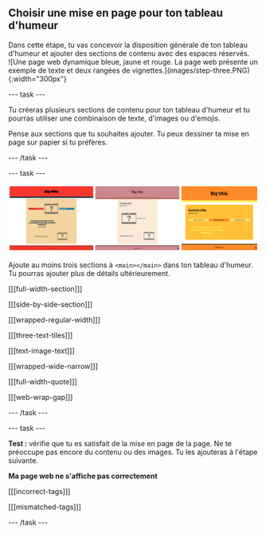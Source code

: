 ## Choisir une mise en page pour ton tableau d'humeur

<div style="display: flex; flex-wrap: wrap">
<div style="flex-basis: 200px; flex-grow: 1; margin-right: 15px;">
Dans cette étape, tu vas concevoir la disposition générale de ton tableau d'humeur et ajouter des sections de contenu avec des espaces réservés.
</div>
<div>
![Une page web dynamique bleue, jaune et rouge. La page web présente un exemple de texte et deux rangées de vignettes.](images/step-three.PNG){:width="300px"}
</div>
</div>

--- task ---

Tu créeras plusieurs sections de contenu pour ton tableau d'humeur et tu pourras utiliser une combinaison de texte, d'images ou d'emojis.

Pense aux sections que tu souhaites ajouter. Tu peux dessiner ta mise en page sur papier si tu préfères.

--- /task ---

--- task ---

![Une bande de trois images pour montrer différents ensembles de trois sections et différentes palettes de couleurs.](images/example-layouts.png)

Ajoute au moins trois sections à `<main></main>` dans ton tableau d'humeur. Tu pourras ajouter plus de détails ultérieurement.

[[[full-width-section]]]

[[[side-by-side-section]]]

[[[wrapped-regular-width]]]

[[[three-text-tiles]]]

[[[text-image-text]]]

[[[wrapped-wide-narrow]]]

[[[full-width-quote]]]

[[[web-wrap-gap]]]

--- /task ---

--- task ---

**Test :** vérifie que tu es satisfait de la mise en page de la page. Ne te préoccupe pas encore du contenu ou des images. Tu les ajouteras à l'étape suivante.

**Ma page web ne s'affiche pas correctement**

[[[incorrect-tags]]]

[[[mismatched-tags]]]

--- /task ---
